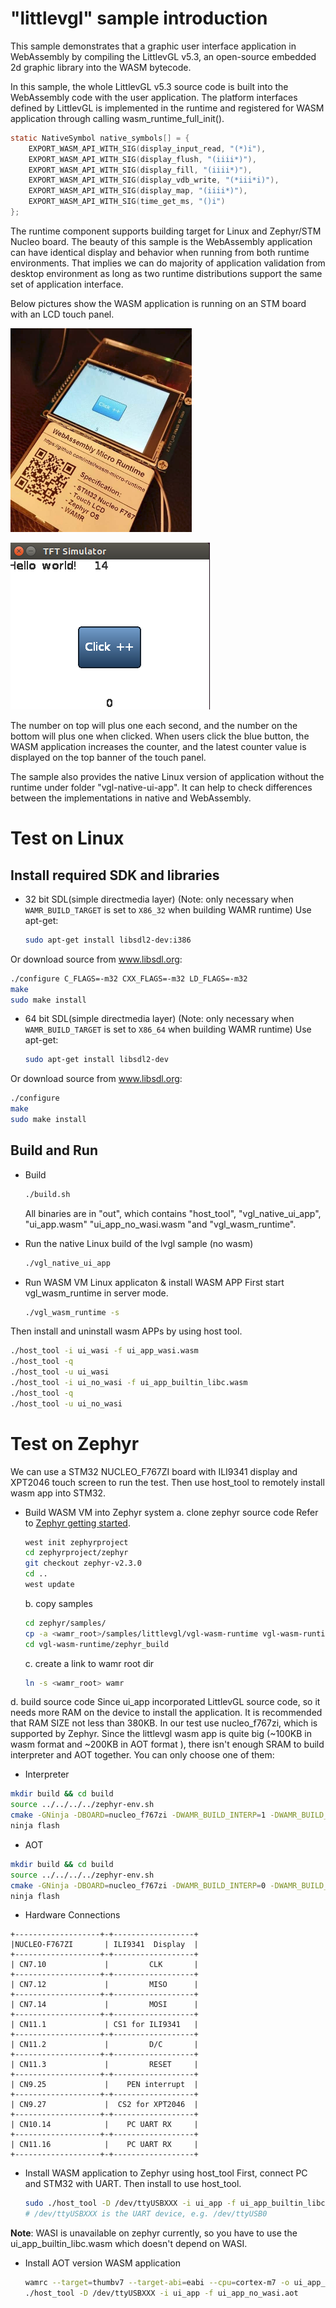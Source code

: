 "littlevgl" sample introduction
==============
This sample demonstrates that a graphic user interface application in WebAssembly by compiling the LittlevGL v5.3, an open-source embedded 2d graphic library into the WASM bytecode.

In this sample, the whole LittlevGL v5.3 source code is built into the WebAssembly code with the user application. The platform interfaces defined by LittlevGL is implemented in the runtime and registered for WASM application through calling wasm_runtime_full_init().

```C
static NativeSymbol native_symbols[] = {
    EXPORT_WASM_API_WITH_SIG(display_input_read, "(*)i"),
    EXPORT_WASM_API_WITH_SIG(display_flush, "(iiii*)"),
    EXPORT_WASM_API_WITH_SIG(display_fill, "(iiii*)"),
    EXPORT_WASM_API_WITH_SIG(display_vdb_write, "(*iii*i)"),
    EXPORT_WASM_API_WITH_SIG(display_map, "(iiii*)"),
    EXPORT_WASM_API_WITH_SIG(time_get_ms, "()i")
};
```

The runtime component supports building target for Linux and Zephyr/STM Nucleo board. The beauty of this sample is the WebAssembly application can have identical display and behavior when running from both runtime environments. That implies we can do majority of application validation from desktop environment as long as two runtime distributions support the same set of application interface.


Below pictures show the WASM application is running on an STM board with an LCD touch panel.

![WAMR UI SAMPLE](../../doc/pics/vgl_demo2.png "WAMR UI DEMO STM32")

![WAMR UI SAMPLE](../../doc/pics/vgl_demo_linux.png "WAMR UI DEMO LINUX")


The number on top will plus one each second, and the number on the bottom will plus one when clicked. When users click the blue button, the WASM application increases the counter, and the latest counter value is displayed on the top banner of the touch panel.

The sample also provides the native Linux version of application without the runtime under folder "vgl-native-ui-app". It can help to check differences between the implementations in native and WebAssembly.

Test on Linux
================================

Install required SDK and libraries
--------------
- 32 bit SDL(simple directmedia layer) (Note: only necessary when `WAMR_BUILD_TARGET` is set to `X86_32` when building WAMR runtime)
Use apt-get:
  ```bash
  sudo apt-get install libsdl2-dev:i386
  ```
Or download source from www.libsdl.org:
  ```bash
  ./configure C_FLAGS=-m32 CXX_FLAGS=-m32 LD_FLAGS=-m32
  make
  sudo make install
  ```
- 64 bit SDL(simple directmedia layer) (Note: only necessary when `WAMR_BUILD_TARGET` is set to `X86_64` when building WAMR runtime)
Use apt-get:
  ```bash
  sudo apt-get install libsdl2-dev
  ```
Or download source from www.libsdl.org:
  ```bash
  ./configure
  make
  sudo make install
  ```

Build and Run
--------------

- Build
  ```bash
  ./build.sh
  ```
    All binaries are in "out", which contains "host_tool", "vgl_native_ui_app", "ui_app.wasm" "ui_app_no_wasi.wasm "and "vgl_wasm_runtime".
- Run the native Linux build of the lvgl sample (no wasm)
  ```bash
  ./vgl_native_ui_app
  ```

- Run WASM VM Linux applicaton & install WASM APP
 First start vgl_wasm_runtime in server mode.
  ```bash
  ./vgl_wasm_runtime -s
  ```
 Then install and uninstall wasm APPs by using host tool.
  ```bash
  ./host_tool -i ui_wasi -f ui_app_wasi.wasm
  ./host_tool -q
  ./host_tool -u ui_wasi
  ./host_tool -i ui_no_wasi -f ui_app_builtin_libc.wasm
  ./host_tool -q
  ./host_tool -u ui_no_wasi
  ```

Test on Zephyr
================================
We can use a STM32 NUCLEO_F767ZI  board with ILI9341 display and XPT2046 touch screen to run the test. Then use host_tool to remotely install wasm app into STM32.
- Build WASM VM into Zephyr system
  a. clone zephyr source code
  Refer to [Zephyr getting started](https://docs.zephyrproject.org/latest/getting_started/index.html).

  ```bash
  west init zephyrproject
  cd zephyrproject/zephyr
  git checkout zephyr-v2.3.0
  cd ..
  west update
  ```

  b. copy samples
  ```bash
  cd zephyr/samples/
  cp -a <wamr_root>/samples/littlevgl/vgl-wasm-runtime vgl-wasm-runtime
  cd vgl-wasm-runtime/zephyr_build
  ```
  c. create a link to wamr root dir
  ```bash
  ln -s <wamr_root> wamr
  ```

d. build source code
  Since ui_app incorporated LittlevGL source code, so it needs more RAM on the device to install the application.  It is recommended that RAM SIZE not less than 380KB. In our test use nucleo_f767zi, which is supported by Zephyr. Since the littlevgl wasm app is quite big (~100KB in wasm format and ~200KB in AOT format ), there isn't enough SRAM to build interpreter and AOT together. You can only choose one of them:

  - Interpreter
  ```bash
  mkdir build && cd build
  source ../../../../zephyr-env.sh
  cmake -GNinja -DBOARD=nucleo_f767zi -DWAMR_BUILD_INTERP=1 -DWAMR_BUILD_AOT=0 ..
  ninja flash
  ```

  - AOT
  ```bash
  mkdir build && cd build
  source ../../../../zephyr-env.sh
  cmake -GNinja -DBOARD=nucleo_f767zi -DWAMR_BUILD_INTERP=0 -DWAMR_BUILD_AOT=1 ..
  ninja flash
  ```

- Hardware Connections

```
+-------------------+-+------------------+
|NUCLEO-F767ZI       | ILI9341  Display  |
+-------------------+-+------------------+
| CN7.10             |         CLK       |
+-------------------+-+------------------+
| CN7.12             |         MISO      |
+-------------------+-+------------------+
| CN7.14             |         MOSI      |
+-------------------+-+------------------+
| CN11.1             | CS1 for ILI9341   |
+-------------------+-+------------------+
| CN11.2             |         D/C       |
+-------------------+-+------------------+
| CN11.3             |         RESET     |
+-------------------+-+------------------+
| CN9.25             |    PEN interrupt  |
+-------------------+-+------------------+
| CN9.27             |  CS2 for XPT2046  |
+-------------------+-+------------------+
| CN10.14            |    PC UART RX     |
+-------------------+-+------------------+
| CN11.16            |    PC UART RX     |
+-------------------+-+------------------+
```

- Install WASM application to Zephyr using host_tool
First, connect PC and STM32 with UART. Then install to use host_tool.
  ```bash
  sudo ./host_tool -D /dev/ttyUSBXXX -i ui_app -f ui_app_builtin_libc.wasm
  # /dev/ttyUSBXXX is the UART device, e.g. /dev/ttyUSB0
  ```
**Note**: WASI is unavailable on zephyr currently, so you have to use the ui_app_builtin_libc.wasm which doesn't depend on WASI.

- Install AOT version WASM application
  ```bash
  wamrc --target=thumbv7 --target-abi=eabi --cpu=cortex-m7 -o ui_app_no_wasi.aot ui_app_builtin_libc.wasm
  ./host_tool -D /dev/ttyUSBXXX -i ui_app -f ui_app_no_wasi.aot
  ```

